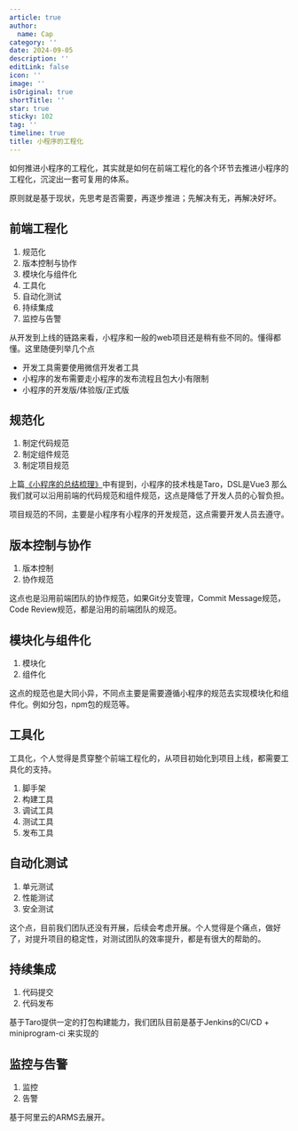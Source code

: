 ```yaml
---
article: true
author:
  name: Cap
category: ''
date: 2024-09-05
description: ''
editLink: false
icon: ''
image: ''
isOriginal: true
shortTitle: ''
star: true
sticky: 102
tag: ''
timeline: true
title: 小程序的工程化
---
```




如何推进小程序的工程化，其实就是如何在前端工程化的各个环节去推进小程序的工程化，沉淀出一套可复用的体系。

原则就是基于现状，先思考是否需要，再逐步推进；先解决有无，再解决好坏。

## 前端工程化

1. 规范化
2. 版本控制与协作
3. 模块化与组件化
4. 工具化
5. 自动化测试
6. 持续集成
7. 监控与告警

从开发到上线的链路来看，小程序和一般的web项目还是稍有些不同的。懂得都懂。这里随便列举几个点

- 开发工具需要使用微信开发者工具
- 小程序的发布需要走小程序的发布流程且包大小有限制
- 小程序的开发版/体验版/正式版

## 规范化

1. 制定代码规范
2. 制定组件规范
3. 制定项目规范

上篇[《小程序的总结梳理》](./小程序的总结梳理.md)中有提到，小程序的技术栈是Taro，DSL是Vue3
那么我们就可以沿用前端的代码规范和组件规范，这点是降低了开发人员的心智负担。

项目规范的不同，主要是小程序有小程序的开发规范，这点需要开发人员去遵守。

## 版本控制与协作

1. 版本控制
2. 协作规范

这点也是沿用前端团队的协作规范，如果Git分支管理，Commit Message规范，Code Review规范，都是沿用的前端团队的规范。

## 模块化与组件化

1. 模块化
2. 组件化

这点的规范也是大同小异，不同点主要是需要遵循小程序的规范去实现模块化和组件化。例如分包，npm包的规范等。

## 工具化

工具化，个人觉得是贯穿整个前端工程化的，从项目初始化到项目上线，都需要工具化的支持。

1. 脚手架
2. 构建工具
3. 调试工具
4. 测试工具
5. 发布工具

## 自动化测试

1. 单元测试
2. 性能测试
3. 安全测试

这个点，目前我们团队还没有开展，后续会考虑开展。个人觉得是个痛点，做好了，对提升项目的稳定性，对测试团队的效率提升，都是有很大的帮助的。

## 持续集成

1. 代码提交
2. 代码发布

基于Taro提供一定的打包构建能力，我们团队目前是基于Jenkins的CI/CD + miniprogram-ci 来实现的

## 监控与告警

1. 监控
2. 告警

基于阿里云的ARMS去展开。
